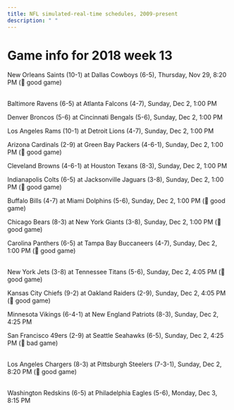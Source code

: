 ```yaml
---
title: NFL simulated-real-time schedules, 2009-present
description: " "
---
```


# Game info for 2018 week 13

New Orleans Saints (10-1) at Dallas Cowboys (6-5), Thursday, Nov 29, 8:20 PM (:football: good game)

<br/>Baltimore Ravens (6-5) at Atlanta Falcons (4-7), Sunday, Dec 2, 1:00 PM

Denver Broncos (5-6) at Cincinnati Bengals (5-6), Sunday, Dec 2, 1:00 PM

Los Angeles Rams (10-1) at Detroit Lions (4-7), Sunday, Dec 2, 1:00 PM

Arizona Cardinals (2-9) at Green Bay Packers (4-6-1), Sunday, Dec 2, 1:00 PM (:football: good game)

Cleveland Browns (4-6-1) at Houston Texans (8-3), Sunday, Dec 2, 1:00 PM

Indianapolis Colts (6-5) at Jacksonville Jaguars (3-8), Sunday, Dec 2, 1:00 PM (:football: good game)

Buffalo Bills (4-7) at Miami Dolphins (5-6), Sunday, Dec 2, 1:00 PM (:football: good game)

Chicago Bears (8-3) at New York Giants (3-8), Sunday, Dec 2, 1:00 PM (:football: good game)

Carolina Panthers (6-5) at Tampa Bay Buccaneers (4-7), Sunday, Dec 2, 1:00 PM (:football: good game)

<br/>New York Jets (3-8) at Tennessee Titans (5-6), Sunday, Dec 2, 4:05 PM (:football: good game)

Kansas City Chiefs (9-2) at Oakland Raiders (2-9), Sunday, Dec 2, 4:05 PM (:football: good game)

Minnesota Vikings (6-4-1) at New England Patriots (8-3), Sunday, Dec 2, 4:25 PM

San Francisco 49ers (2-9) at Seattle Seahawks (6-5), Sunday, Dec 2, 4:25 PM (:red_circle: bad game)

<br/>Los Angeles Chargers (8-3) at Pittsburgh Steelers (7-3-1), Sunday, Dec 2, 8:20 PM (:football: good game)

<br/>Washington Redskins (6-5) at Philadelphia Eagles (5-6), Monday, Dec 3, 8:15 PM

